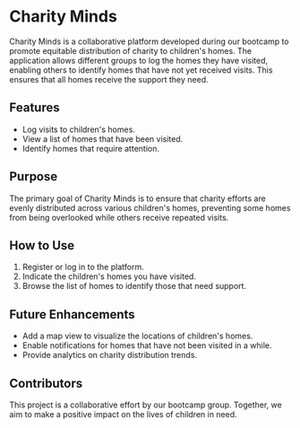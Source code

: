 # Charity Minds

Charity Minds is a collaborative platform developed during our bootcamp to promote equitable distribution of charity to children's homes. The application allows different groups to log the homes they have visited, enabling others to identify homes that have not yet received visits. This ensures that all homes receive the support they need.

## Features

- Log visits to children's homes.
- View a list of homes that have been visited.
- Identify homes that require attention.

## Purpose

The primary goal of Charity Minds is to ensure that charity efforts are evenly distributed across various children's homes, preventing some homes from being overlooked while others receive repeated visits.

## How to Use

1. Register or log in to the platform.
2. Indicate the children's homes you have visited.
3. Browse the list of homes to identify those that need support.

## Future Enhancements

- Add a map view to visualize the locations of children's homes.
- Enable notifications for homes that have not been visited in a while.
- Provide analytics on charity distribution trends.

## Contributors

This project is a collaborative effort by our bootcamp group. Together, we aim to make a positive impact on the lives of children in need.
